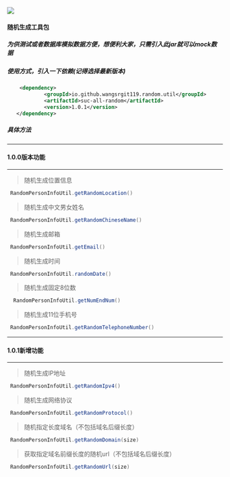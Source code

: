 
![](https://img.shields.io/maven-central/v/io.github.wangsrgit119.random.util/suc-all-random)
----

#### 随机生成工具包
##### 为供测试或者数据库模拟数据方便，想便利大家，只需引入此jar就可以mock数据

##### 使用方式，引入一下依赖(记得选择最新版本)
```xml
    <dependency>
            <groupId>io.github.wangsrgit119.random.util</groupId>
            <artifactId>suc-all-random</artifactId>
            <version>1.0.1</version>
   </dependency>

```
##### 具体方法

----

#### 1.0.0版本功能

----

>随机生成位置信息 

```java
 RandomPersonInfoUtil.getRandomLocation()
```

>随机生成中文男女姓名
```java
 RandomPersonInfoUtil.getRandomChineseName()
```

>随机生成邮箱
```java
 RandomPersonInfoUtil.getEmail()
```

>随机生成时间
```java
 RandomPersonInfoUtil.randomDate()
```

>随机生成固定8位数
```java
  RandomPersonInfoUtil.getNumEndNum()
 ```

>随机生成11位手机号
```java
 RandomPersonInfoUtil.getRandomTelephoneNumber()
```

----

#### 1.0.1新增功能

----

>随机生成IP地址
```java
 RandomPersonInfoUtil.getRandomIpv4()
```

>随机生成网络协议
```java
 RandomPersonInfoUtil.getRandomProtocol()
```

>随机指定长度域名（不包括域名后缀长度）
```java
 RandomPersonInfoUtil.getRandomDomain(size)
```

>获取指定域名前缀长度的随机url（不包括域名后缀长度）
```java
 RandomPersonInfoUtil.getRandomUrl(size)
```
